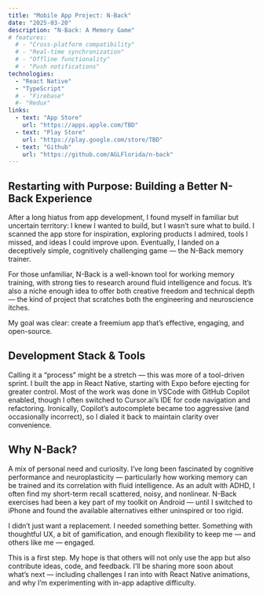 ```yaml
---
title: "Mobile App Project: N-Back"
date: "2025-03-20"
description: "N-Back: A Memory Game"
# features:
  # - "Cross-platform compatibility"
  # - "Real-time synchronization"
  # - "Offline functionality"
  # - "Push notifications"
technologies:
  - "React Native"
  - "TypeScript"
  # - "Firebase"
  #- "Redux"
links:
  - text: "App Store"
    url: "https://apps.apple.com/TBD"
  - text: "Play Store"
    url: "https://play.google.com/store/TBD"
  - text: "Github"
    url: "https://github.com/AGLFlorida/n-back"
---
```


## Restarting with Purpose: Building a Better N-Back Experience

After a long hiatus from app development, I found myself in familiar but uncertain territory: I knew I wanted to build, but I wasn’t sure what to build. I scanned the app store for inspiration, exploring products I admired, tools I missed, and ideas I could improve upon. Eventually, I landed on a deceptively simple, cognitively challenging game — the N-Back memory trainer.

For those unfamiliar, N-Back is a well-known tool for working memory training, with strong ties to research around fluid intelligence and focus. It’s also a niche enough idea to offer both creative freedom and technical depth — the kind of project that scratches both the engineering and neuroscience itches.

My goal was clear: create a freemium app that’s effective, engaging, and open-source.

## Development Stack & Tools
Calling it a “process” might be a stretch — this was more of a tool-driven sprint. I built the app in React Native, starting with Expo before ejecting for greater control. Most of the work was done in VSCode with GitHub Copilot enabled, though I often switched to Cursor.ai’s IDE for code navigation and refactoring. Ironically, Copilot’s autocomplete became too aggressive (and occasionally incorrect), so I dialed it back to maintain clarity over convenience.

## Why N-Back?
A mix of personal need and curiosity. I’ve long been fascinated by cognitive performance and neuroplasticity — particularly how working memory can be trained and its correlation with fluid intelligence. As an adult with ADHD, I often find my short-term recall scattered, noisy, and nonlinear. N-Back exercises had been a key part of my toolkit on Android — until I switched to iPhone and found the available alternatives either uninspired or too rigid.

I didn’t just want a replacement. I needed something better. Something with thoughtful UX, a bit of gamification, and enough flexibility to keep me — and others like me — engaged.

This is a first step. My hope is that others will not only use the app but also contribute ideas, code, and feedback. I’ll be sharing more soon about what’s next — including challenges I ran into with React Native animations, and why I’m experimenting with in-app adaptive difficulty.
